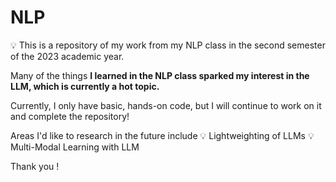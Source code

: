 # NLP
💡 This is a repository of my work from my NLP class in the second semester of the 2023 academic year. 

Many of the things **I learned in the NLP class sparked my interest in the LLM, which is currently a hot topic.**

Currently, I only have basic, hands-on code, but I will continue to work on it and complete the repository! 

Areas I'd like to research in the future include
💡 Lightweighting of LLMs
💡 Multi-Modal Learning with LLM

Thank you !
